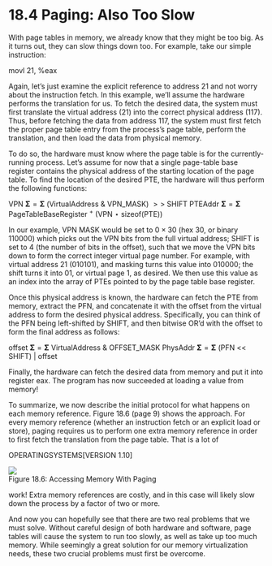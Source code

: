 # 18.4 Paging: Also Too Slow  

With page tables in memory, we already know that they might be too big. As it turns out, they can slow things down too. For example, take our simple instruction:  

movl 21, %eax  

Again, let’s just examine the explicit reference to address 21 and not worry about the instruction fetch. In this example, we’ll assume the hardware performs the translation for us. To fetch the desired data, the system must first translate the virtual address (21) into the correct physical address (117). Thus, before fetching the data from address 117, the system must first fetch the proper page table entry from the process’s page table, perform the translation, and then load the data from physical memory.  

To do so, the hardware must know where the page table is for the currently-running process. Let’s assume for now that a single page-table base register contains the physical address of the starting location of the page table. To find the location of the desired PTE, the hardware will thus perform the following functions:  

VPN $\mathbf { \Sigma } = \mathbf { \Sigma }$ (VirtualAddress & VPN_MASK) $> >$ SHIFT PTEAddr $\mathbf { \Sigma } = \mathbf { \Sigma }$ PageTableBaseRegister $^ +$ (VPN $\star$ sizeof(PTE))  

In our example, VPN MASK would be set to $0 { \times } 3 0$ (hex 30, or binary 110000) which picks out the VPN bits from the full virtual address; SHIFT is set to 4 (the number of bits in the offset), such that we move the VPN bits down to form the correct integer virtual page number. For example, with virtual address 21 (010101), and masking turns this value into 010000; the shift turns it into 01, or virtual page 1, as desired. We then use this value as an index into the array of PTEs pointed to by the page table base register.  

Once this physical address is known, the hardware can fetch the PTE from memory, extract the PFN, and concatenate it with the offset from the virtual address to form the desired physical address. Specifically, you can think of the PFN being left-shifted by SHIFT, and then bitwise OR’d with the offset to form the final address as follows:  

offset $\mathbf { \Sigma } = \mathbf { \Sigma }$ VirtualAddress & OFFSET_MASK PhysAddr $\mathbf { \Sigma } = \mathbf { \Sigma }$ (PFN << SHIFT) | offset  

Finally, the hardware can fetch the desired data from memory and put it into register eax. The program has now succeeded at loading a value from memory!  

To summarize, we now describe the initial protocol for what happens on each memory reference. Figure 18.6 (page 9) shows the approach. For every memory reference (whether an instruction fetch or an explicit load or store), paging requires us to perform one extra memory reference in order to first fetch the translation from the page table. That is a lot of  

OPERATINGSYSTEMS[VERSION 1.10]  

![](images/3140db2ae2b5f9eac76b4f071264bc52acd71e5b11588238821273f51a63d896.jpg)  
Figure 18.6: Accessing Memory With Paging  

work! Extra memory references are costly, and in this case will likely slow down the process by a factor of two or more.  

And now you can hopefully see that there are two real problems that we must solve. Without careful design of both hardware and software, page tables will cause the system to run too slowly, as well as take up too much memory. While seemingly a great solution for our memory virtualization needs, these two crucial problems must first be overcome.  

